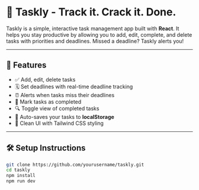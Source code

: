 # 📝 Taskly - Track it. Crack it. Done.

Taskly is a simple, interactive task management app built with **React**. It helps you stay productive by allowing you to add, edit, complete, and delete tasks with priorities and deadlines. Missed a deadline? Taskly alerts you!

---

## 🚀 Features

- ✅ Add, edit, delete tasks
- 🗓️ Set deadlines with real-time deadline tracking
- ⏰ Alerts when tasks miss their deadlines
- 🏁 Mark tasks as completed
- 🔍 Toggle view of completed tasks
- 💾 Auto-saves your tasks to **localStorage**
- 🎨 Clean UI with Tailwind CSS styling


---

## 🛠️ Setup Instructions

```bash
git clone https://github.com/yourusername/taskly.git
cd taskly
npm install
npm run dev
